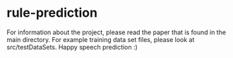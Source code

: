 # rule-prediction

For information about the project, please read the paper that is found in the main directory. 
For example training data set files, please look at src/testDataSets.
Happy speech prediction :)
